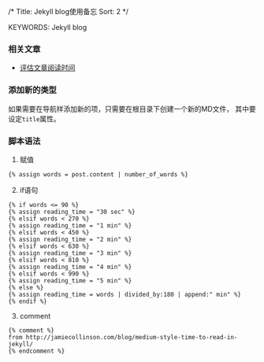 /*
  Title: Jekyll blog使用备忘
  Sort: 2
  */

KEYWORDS: Jekyll blog

### 相关文章
   - [评估文章阅读时间](http://jamiecollinson.com/blog/medium-style-time-to-read-in-jekyll/)
    
### 添加新的类型    
 如果需要在导航样添加新的项，只需要在根目录下创建一个新的MD文件，
 其中要设定`title`属性。

### 脚本语法    
1. 赋值
```
{% assign words = post.content | number_of_words %}
```
2. if语句
```
{% if words <= 90 %}
{% assign reading_time = "30 sec" %}
{% elsif words < 270 %}
{% assign reading_time = "1 min" %}
{% elsif words < 450 %}
{% assign reading_time = "2 min" %}
{% elsif words < 630 %}
{% assign reading_time = "3 min" %}
{% elsif words < 810 %}
{% assign reading_time = "4 min" %}
{% elsif words < 990 %}
{% assign reading_time = "5 min" %}
{% else %}
{% assign reading_time = words | divided_by:180 | append:" min" %}
{% endif %}
```
3. comment
```
{% comment %}
from http://jamiecollinson.com/blog/medium-style-time-to-read-in-jekyll/
{% endcomment %}
```